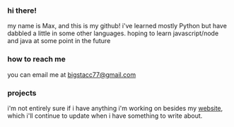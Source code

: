 ### hi there!
my name is Max, and this is my github! i've learned mostly Python but have dabbled a little in some other languages.
hoping to learn javascript/node and java at some point in the future

### how to reach me
you can email me at bigstacc77@gmail.com

### projects
i'm not entirely sure if i have anything i'm working on besides my [website](bigstacc77.github.io), which i'll continue to update when i have something to write about.

<!--
**bigstacc77/bigstacc77** is a ✨ _special_ ✨ repository because its `README.md` (this file) appears on your GitHub profile.

Here are some ideas to get you started:

- 🔭 I’m currently working on ...
- 🌱 I’m currently learning ...
- 👯 I’m looking to collaborate on ...
- 🤔 I’m looking for help with ...
- 💬 Ask me about ...
- 📫 How to reach me: ...
- 😄 Pronouns: ...
- ⚡ Fun fact: ...
-->
